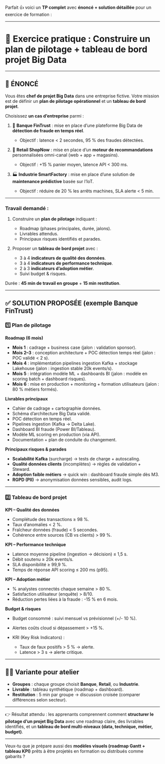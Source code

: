 Parfait 👍 voici un **TP complet** avec **énoncé + solution détaillée** pour un exercice de formation :

---

# 📝 Exercice pratique : Construire un plan de pilotage + tableau de bord projet Big Data

---

## 📌 ÉNONCÉ

Vous êtes **chef de projet Big Data** dans une entreprise fictive.
Votre mission est de définir un **plan de pilotage opérationnel** et un **tableau de bord projet**.

Choisissez **un cas d’entreprise** parmi :

1. 🏦 **Banque FinTrust** : mise en place d’une plateforme Big Data de **détection de fraude en temps réel**.

   * Objectif : latence < 2 secondes, 95 % des fraudes détectées.

2. 🛒 **Retail ShopNow** : mise en place d’un **moteur de recommandations** personnalisées omni-canal (web + app + magasins).

   * Objectif : +15 % panier moyen, latence API < 300 ms.

3. 🏭 **Industrie SmartFactory** : mise en place d’une solution de **maintenance prédictive** basée sur l’IoT.

   * Objectif : réduire de 20 % les arrêts machines, SLA alerte < 5 min.

---

### **Travail demandé :**

1. Construire un **plan de pilotage** indiquant :

   * Roadmap (phases principales, durée, jalons).
   * Livrables attendus.
   * Principaux risques identifiés et parades.

2. Proposer un **tableau de bord projet** avec :

   * 3 à 4 **indicateurs de qualité des données**.
   * 3 à 4 **indicateurs de performance technique**.
   * 2 à 3 **indicateurs d’adoption métier**.
   * Suivi budget & risques.

Durée : **45 min de travail en groupe** + **15 min restitution**.

---

## ✅ SOLUTION PROPOSÉE (exemple Banque FinTrust)

### 1️⃣ Plan de pilotage

**Roadmap (6 mois)**

* **Mois 1** : cadrage + business case (jalon : validation sponsor).
* **Mois 2–3** : conception architecture + POC détection temps réel (jalon : POC validé < 2 s).
* **Mois 4** : implémentation pipelines ingestion Kafka + stockage Lakehouse (jalon : ingestion stable 20k events/s).
* **Mois 5** : intégration modèle ML + dashboards BI (jalon : modèle en scoring batch + dashboard risques).
* **Mois 6** : mise en production + monitoring + formation utilisateurs (jalon : 80 % métiers formés).

**Livrables principaux**

* Cahier de cadrage + cartographie données.
* Schéma d’architecture Big Data validé.
* POC détection en temps réel.
* Pipelines ingestion (Kafka → Delta Lake).
* Dashboard BI fraude (Power BI/Tableau).
* Modèle ML scoring en production (via API).
* Documentation + plan de conduite du changement.

**Principaux risques & parades**

* **Scalabilité Kafka** (surcharge) → tests de charge + autoscaling.
* **Qualité données clients** (incomplètes) → règles de validation + Steward.
* **Adoption faible métiers** → quick win : dashboard fraude simple dès M3.
* **RGPD (PII)** → anonymisation données sensibles, audit logs.

---

### 2️⃣ Tableau de bord projet

**KPI – Qualité des données**

* Complétude des transactions ≥ 98 %.
* Taux d’anomalies < 2 %.
* Fraîcheur données (fraude) < 5 secondes.
* Cohérence entre sources (CB vs clients) > 99 %.

**KPI – Performance technique**

* Latence moyenne pipeline (ingestion → décision) ≤ 1,5 s.
* Débit soutenu ≥ 20k events/s.
* SLA disponibilité ≥ 99,9 %.
* Temps de réponse API scoring ≤ 200 ms (p95).

**KPI – Adoption métier**

* % analystes connectés chaque semaine > 80 %.
* Satisfaction utilisateur (enquête) > 8/10.
* Réduction pertes liées à la fraude : -15 % en 6 mois.

**Budget & risques**

* Budget consommé : suivi mensuel vs prévisionnel (+/- 10 %).
* Alertes coûts cloud si dépassement > +15 %.
* KRI (Key Risk Indicators) :

  * Taux de faux positifs > 5 % → alerte.
  * Latence > 3 s → alerte critique.

---

## 🧑‍🏫 Variante pour atelier

* **Groupes** : chaque groupe choisit **Banque**, **Retail**, ou **Industrie**.
* **Livrable** : tableau synthétique (roadmap + dashboard).
* **Restitution** : 5 min par groupe → discussion croisée (comparer différences selon secteur).

---

👉 Résultat attendu : les apprenants comprennent comment **structurer le pilotage d’un projet Big Data** avec une roadmap claire, des livrables identifiés, et un **tableau de bord multi-niveaux (data, technique, métier, budget)**.

---

Veux-tu que je prépare aussi des **modèles visuels (roadmap Gantt + tableau KPI)** prêts à être projetés en formation ou distribués comme gabarits ?

